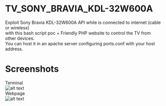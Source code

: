 # TV_SONY_BRAVIA_KDL-32W600A
Exploit Sony Bravia KDL-32W600A API while is connected to internet (cable or wireless)  
with this bash script poc + Friendly PHP website to control the TV from other devices.  
You can host it in an apache server configuring ports.conf with your host address.  

# Screenshots
Terminal  
![alt text](https://github.com/0bfxGH0ST/TV_SONY_BRAVIA_KDL-32W600A/blob/main/screenshots/screenshot01.png)  
Webpage  
![alt text](https://github.com/0bfxGH0ST/TV_SONY_BRAVIA_KDL-32W600A/blob/main/screenshots/screenshot2.png)
